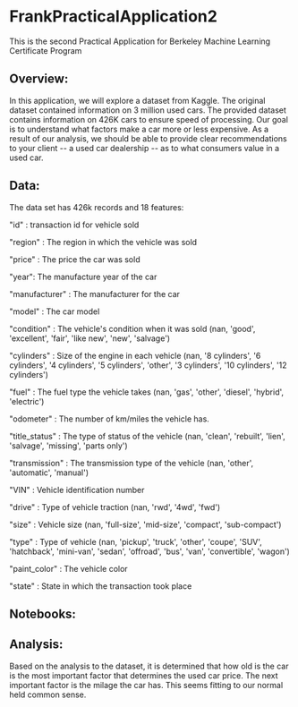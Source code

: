 # FrankPracticalApplication2
This is the second Practical Application for Berkeley Machine Learning Certificate Program



## Overview:

In this application, we will explore a dataset from Kaggle. The original dataset contained information on 3 million used cars. The provided dataset contains information on 426K cars to ensure speed of processing. Our goal is to understand what factors make a car more or less expensive. As a result of our analysis, we should be able to provide clear recommendations to your client -- a used car dealership -- as to what consumers value in a used car.

## Data:

The data set has 426k records and 18 features:

"id" : transaction id for vehicle sold

"region" : The region in which the vehicle was sold

"price" : The price the car was sold

"year": The manufacture year of the car

"manufacturer" : The manufacturer for the car

"model" : The car model

"condition" : The vehicle's condition when it was sold (nan, 'good', 'excellent', 'fair', 'like new', 'new', 'salvage')

"cylinders" : Size of the engine in each vehicle (nan, '8 cylinders', '6 cylinders', '4 cylinders', '5 cylinders', 'other', '3 cylinders', '10 cylinders', '12 cylinders')

"fuel" : The fuel type the vehicle takes (nan, 'gas', 'other', 'diesel', 'hybrid', 'electric')

"odometer" : The number of km/miles the vehicle has.

"title_status" : The type of status of the vehicle (nan, 'clean', 'rebuilt', 'lien', 'salvage', 'missing', 'parts only')

"transmission" : The transmission type of the vehicle (nan, 'other', 'automatic', 'manual')

"VIN" : Vehicle identification number

"drive" : Type of vehicle traction (nan, 'rwd', '4wd', 'fwd')

"size" : Vehicle size (nan, 'full-size', 'mid-size', 'compact', 'sub-compact')

"type" : Type of vehicle (nan, 'pickup', 'truck', 'other', 'coupe', 'SUV', 'hatchback', 'mini-van', 'sedan', 'offroad', 'bus', 'van', 'convertible', 'wagon')

"paint_color" : The vehicle color

"state" : State in which the transaction took place

## Notebooks:



## Analysis:

Based on the analysis to the dataset, it is determined that how old is the car is the  most important factor that determines the used car price.  The next important factor is the milage the car has.  This seems fitting to our normal held common sense. 
